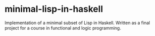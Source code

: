 # minimal-lisp-in-haskell
Implementation of a minimal subset of Lisp in Haskell. Written as a final project for a course in functional and logic programming.
